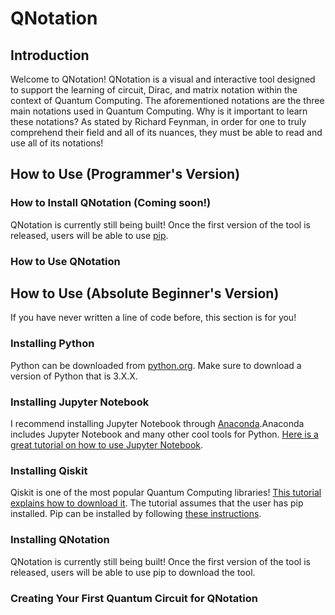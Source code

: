 # QNotation

## Introduction
Welcome to QNotation! QNotation is a visual and interactive tool designed to support the learning of circuit, Dirac, and matrix notation
within the context of Quantum Computing. The aforementioned notations are the three main notations used in Quantum Computing. Why is it important to learn
these notations? As stated by Richard Feynman, in order for one to truly comprehend their field and all of its nuances, they must be able
to read and use all of its notations!

## How to Use (Programmer's Version)

### How to Install QNotation (Coming soon!)

QNotation is currently still being built! Once the first version of the tool is released, users will be able to use [pip](https://pypi.org/project/pip/).

### How to Use QNotation

## How to Use (Absolute Beginner's Version)

If you have never written a line of code before, this section is for you!

### Installing Python

Python can be downloaded from [python.org](https://www.python.org). Make sure to download a version of Python that is 3.X.X.

### Installing Jupyter Notebook

I recommend installing Jupyter Notebook through [Anaconda](https://www.anaconda.com/download).Anaconda includes Jupyter Notebook and many other cool
tools for Python. [Here is a great tutorial on how to use Jupyter Notebook](https://www.codecademy.com/article/how-to-use-jupyter-notebooks).

### Installing Qiskit

Qiskit is one of the most popular Quantum Computing libraries! [This tutorial explains how to download it](https://qiskit.org/documentation/getting_started.html).
The tutorial assumes that the user has pip installed. Pip can be installed by following [these instructions](https://pip.pypa.io/en/stable/installation/).

### Installing QNotation

QNotation is currently still being built! Once the first version of the tool is released, users will be able to use pip to download the tool.

### Creating Your First Quantum Circuit for QNotation
